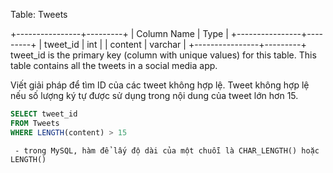 Table: Tweets

+----------------+---------+
| Column Name | Type |
+----------------+---------+
| tweet_id | int |
| content | varchar |
+----------------+---------+
tweet_id is the primary key (column with unique values) for this table.
This table contains all the tweets in a social media app.

Viết giải pháp để tìm ID của các tweet không hợp lệ. Tweet không hợp lệ nếu số lượng ký tự được sử dụng trong nội dung của tweet lớn hơn 15.

```sql
SELECT tweet_id
FROM Tweets
WHERE LENGTH(content) > 15
```

     - trong MySQL, hàm để lấy độ dài của một chuỗi là CHAR_LENGTH() hoặc LENGTH()

